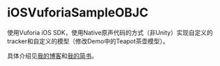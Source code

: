 # iOSVuforiaSampleOBJC
使用Vuforia iOS SDK，使用Native原声代码的方式（非Unity）实现自定义的tracker和自定义的模型（修改Demo中的Teapot茶壶模型）。

具体介绍见[我的博客](https://wangwangok.github.io)和[我的简书](http://www.jianshu.com/u/11188e5bb304)。